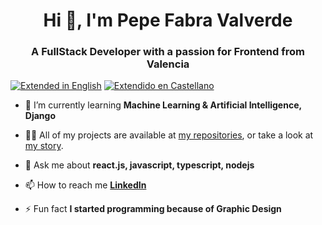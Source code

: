 <h1 align="center">Hi 👋, I'm Pepe Fabra Valverde</h1>
<h3 align="center">A FullStack Developer with a passion for Frontend from Valencia</h3>

[![Extended in English](https://img.shields.io/badge/lang-en-blue.svg)](/lang/jofaval.en.md)
[![Extendido en Castellano](https://img.shields.io/badge/lang-es-red.svg)](/lang/jofaval.es.md)

- 🌱 I’m currently learning **Machine Learning & Artificial Intelligence, Django**

- 👨‍💻 All of my projects are available at [my repositories](https://github.com/jofaval?tab=repositories), or take a look at [my story](https://stackoverflow.com/story/jofaval).

- 💬 Ask me about **react.js, javascript, typescript, nodejs**

- 📫 How to reach me **[LinkedIn](https://www.linkedin.com/in/jofaval/)**

- ⚡ Fun fact **I started programming because of Graphic Design**